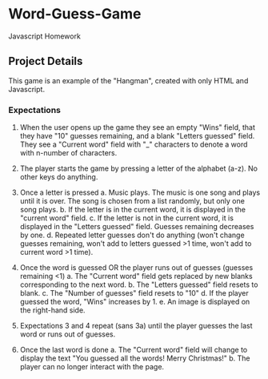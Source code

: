 # Word-Guess-Game
Javascript Homework
## Project Details
This game is an example of the "Hangman", created with only HTML and Javascript.
### Expectations
1. When the user opens up the game they see an empty "Wins" field, that they have "10" guesses remaining, and a blank "Letters guessed" field. They see a "Current word" field with "_" characters to denote a word with n-number of characters.

2. The player starts the game by pressing a letter of the alphabet (a-z). No other keys do anything.

3. Once a letter is pressed
a. Music plays. The music is one song and plays until it is over. The song is chosen from a list randomly, but only one song plays.
b. If the letter is in the current word, it is displayed in the "current word" field.
c. If the letter is not in the current word, it is displayed in the "Letters guessed" field. Guesses remaining decreases by one.
d. Repeated letter guesses don't do anything (won't change guesses remaining, won't add to letters guessed >1 time, won't add to current word >1 time).
  
4. Once the word is guessed OR the player runs out of guesses (guesses remaining <1)
a. The "Current word" field gets replaced by new blanks corresponding to the next word.
b. The "Letters guessed" field resets to blank.
c. The "Number of guesses" field resets to "10"
d. If the player guessed the word, "Wins" increases by 1.
e. An image is displayed on the right-hand side.
    
5. Expectations 3 and 4 repeat (sans 3a) until the player guesses the last word or runs out of guesses.

6. Once the last word is done
a. The "Current word" field will change to display the text "You guessed all the words! Merry Christmas!"
b. The player can no longer interact with the page.
